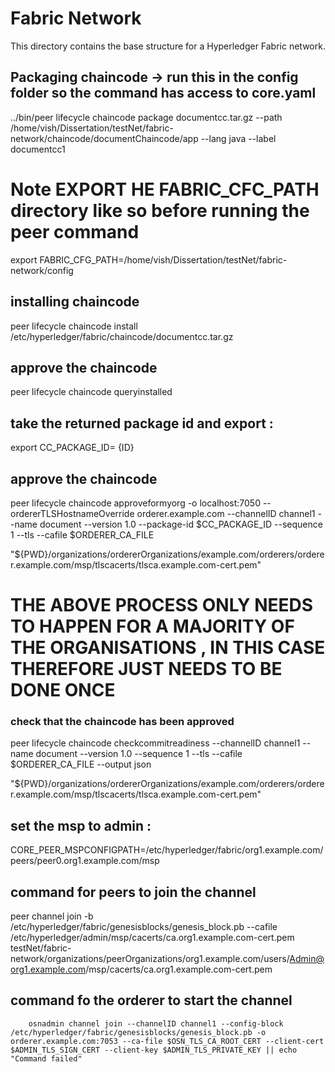 # Fabric Network
This directory contains the base structure for a Hyperledger Fabric network.


## Packaging chaincode -> run this in the config folder so the command has access to core.yaml
../bin/peer lifecycle chaincode package documentcc.tar.gz --path /home/vish/Dissertation/testNet/fabric-network/chaincode/documentChaincode/app --lang java --label documentcc1

# Note EXPORT HE FABRIC_CFC_PATH directory like so before running the peer command 
export FABRIC_CFG_PATH=/home/vish/Dissertation/testNet/fabric-network/config

## installing chaincode 
peer lifecycle chaincode install /etc/hyperledger/fabric/chaincode/documentcc.tar.gz

## approve the chaincode 
peer lifecycle chaincode queryinstalled

## take the returned package id and export : 
export CC_PACKAGE_ID= {ID}

## approve the chaincode 
peer lifecycle chaincode approveformyorg -o localhost:7050 --ordererTLSHostnameOverride orderer.example.com --channelID channel1 --name document --version 1.0 --package-id $CC_PACKAGE_ID --sequence 1 --tls --cafile $ORDERER_CA_FILE



"${PWD}/organizations/ordererOrganizations/example.com/orderers/orderer.example.com/msp/tlscacerts/tlsca.example.com-cert.pem"

# THE ABOVE PROCESS ONLY NEEDS TO HAPPEN FOR A MAJORITY OF THE ORGANISATIONS , IN THIS CASE THEREFORE JUST NEEDS TO BE DONE ONCE 


### check that the chaincode has been approved 
 peer lifecycle chaincode checkcommitreadiness --channelID channel1 --name document --version 1.0 --sequence 1 --tls --cafile $ORDERER_CA_FILE --output json
 
 "${PWD}/organizations/ordererOrganizations/example.com/orderers/orderer.example.com/msp/tlscacerts/tlsca.example.com-cert.pem" 


## set the msp to admin : 
CORE_PEER_MSPCONFIGPATH=/etc/hyperledger/fabric/org1.example.com/peers/peer0.org1.example.com/msp
## command for peers to join the channel 
peer channel join -b /etc/hyperledger/fabric/genesisblocks/genesis_block.pb --cafile /etc/hyperledger/admin/msp/cacerts/ca.org1.example.com-cert.pem
testNet/fabric-network/organizations/peerOrganizations/org1.example.com/users/Admin@org1.example.com/msp/cacerts/ca.org1.example.com-cert.pem

## command fo the orderer to start the channel
        osnadmin channel join --channelID channel1 --config-block /etc/hyperledger/fabric/genesisblocks/genesis_block.pb -o orderer.example.com:7053 --ca-file $OSN_TLS_CA_ROOT_CERT --client-cert $ADMIN_TLS_SIGN_CERT --client-key $ADMIN_TLS_PRIVATE_KEY || echo "Command failed"

